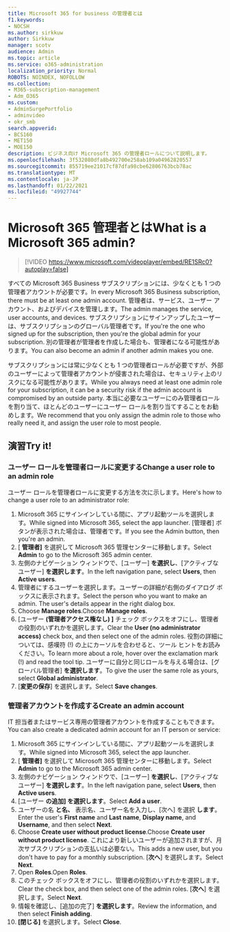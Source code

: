 ```yaml
---
title: Microsoft 365 for business の管理者とは
f1.keywords:
- NOCSH
ms.author: sirkkuw
author: Sirkkuw
manager: scotv
audience: Admin
ms.topic: article
ms.service: o365-administration
localization_priority: Normal
ROBOTS: NOINDEX, NOFOLLOW
ms.collection:
- M365-subscription-management
- Adm_O365
ms.custom:
- AdminSurgePortfolio
- adminvideo
- okr_smb
search.appverid:
- BCS160
- MET150
- MOE150
description: ビジネス向け Microsoft 365 の管理者ロールについて説明します。
ms.openlocfilehash: 3f532080dfa8b492700e258ab109a04962820557
ms.sourcegitcommit: 855719ee21017cf87dfa98cbe62806763bcb78ac
ms.translationtype: MT
ms.contentlocale: ja-JP
ms.lasthandoff: 01/22/2021
ms.locfileid: "49927744"
---
```

# <a name="what-is-a-microsoft-365-admin"></a><span data-ttu-id="59d7b-103">Microsoft 365 管理者とは</span><span class="sxs-lookup"><span data-stu-id="59d7b-103">What is a Microsoft 365 admin?</span></span>

> [!VIDEO https://www.microsoft.com/videoplayer/embed/RE1SRc0?autoplay=false]

<span data-ttu-id="59d7b-104">すべての Microsoft 365 Business サブスクリプションには、少なくとも 1 つの管理者アカウントが必要です。</span><span class="sxs-lookup"><span data-stu-id="59d7b-104">In every Microsoft 365 Business subscription, there must be at least one admin account.</span></span> <span data-ttu-id="59d7b-105">管理者は、サービス、ユーザー アカウント、およびデバイスを管理します。</span><span class="sxs-lookup"><span data-stu-id="59d7b-105">The admin manages the service, user accounts, and devices.</span></span> <span data-ttu-id="59d7b-106">サブスクリプションにサインアップしたユーザーは、サブスクリプションのグローバル管理者です。</span><span class="sxs-lookup"><span data-stu-id="59d7b-106">If you're the one who signed up for the subscription, then you're the global admin for your subscription.</span></span> <span data-ttu-id="59d7b-107">別の管理者が管理者を作成した場合も、管理者になる可能性があります。</span><span class="sxs-lookup"><span data-stu-id="59d7b-107">You can also become an admin if another admin makes you one.</span></span>

<span data-ttu-id="59d7b-108">サブスクリプションには常に少なくとも 1 つの管理者ロールが必要ですが、外部のユーザーによって管理者アカウントが侵害された場合は、セキュリティ上のリスクになる可能性があります。</span><span class="sxs-lookup"><span data-stu-id="59d7b-108">While you always need at least one admin role for your subscription, it can be a security risk if the admin account is compromised by an outside party.</span></span> <span data-ttu-id="59d7b-109">本当に必要なユーザーにのみ管理者ロールを割り当て、ほとんどのユーザーにユーザー ロールを割り当てすることをお勧めします。</span><span class="sxs-lookup"><span data-stu-id="59d7b-109">We recommend that you only assign the admin role to those who really need it, and assign the user role to most people.</span></span>

## <a name="try-it"></a><span data-ttu-id="59d7b-110">演習</span><span class="sxs-lookup"><span data-stu-id="59d7b-110">Try it!</span></span>

### <a name="change-a-user-role-to-an-admin-role"></a><span data-ttu-id="59d7b-111">ユーザー ロールを管理者ロールに変更する</span><span class="sxs-lookup"><span data-stu-id="59d7b-111">Change a user role to an admin role</span></span>

<span data-ttu-id="59d7b-112">ユーザー ロールを管理者ロールに変更する方法を次に示します。</span><span class="sxs-lookup"><span data-stu-id="59d7b-112">Here's how to change a user role to an administrator role:</span></span>

1. <span data-ttu-id="59d7b-113">Microsoft 365 にサインインしている間に、アプリ起動ツールを選択します。</span><span class="sxs-lookup"><span data-stu-id="59d7b-113">While signed into Microsoft 365, select the app launcher.</span></span> <span data-ttu-id="59d7b-114">[管理者] ボタンが表示された場合は、管理者です。</span><span class="sxs-lookup"><span data-stu-id="59d7b-114">If you see the Admin button, then you're an admin.</span></span>
1. <span data-ttu-id="59d7b-115">[ **管理者]** を選択して Microsoft 365 管理センターに移動します。</span><span class="sxs-lookup"><span data-stu-id="59d7b-115">Select **Admin** to go to the Microsoft 365 admin center.</span></span>
1. <span data-ttu-id="59d7b-116">左側のナビゲーション ウィンドウで、[ユーザー] **を選択し**、[アクティブなユーザー] **を選択します**。</span><span class="sxs-lookup"><span data-stu-id="59d7b-116">In the left navigation pane, select **Users**, then **Active users**.</span></span>
1. <span data-ttu-id="59d7b-117">管理者にするユーザーを選択します。ユーザーの詳細が右側のダイアログ ボックスに表示されます。</span><span class="sxs-lookup"><span data-stu-id="59d7b-117">Select the person who you want to make an admin. The user's details appear in the right dialog box.</span></span>
1. <span data-ttu-id="59d7b-118">Choose **Manage roles**.</span><span class="sxs-lookup"><span data-stu-id="59d7b-118">Choose **Manage roles**.</span></span>
1. <span data-ttu-id="59d7b-119">[ユーザー **(管理者アクセス権なし) ]** チェック ボックスをオフにし、管理者の役割のいずれかを選択します。</span><span class="sxs-lookup"><span data-stu-id="59d7b-119">Clear the **User (no administrator access)** check box, and then select one of the admin roles.</span></span> <span data-ttu-id="59d7b-120">役割の詳細については、感嘆符 (!) の上にカーソルを合わせると、ツール ヒントをお読みください。</span><span class="sxs-lookup"><span data-stu-id="59d7b-120">To learn more about a role, hover over the exclamation mark (!) and read the tool tip.</span></span> <span data-ttu-id="59d7b-121">ユーザーに自分と同じロールを与える場合は、[グローバル管理者] **を選択します**。</span><span class="sxs-lookup"><span data-stu-id="59d7b-121">To give the user the same role as  yours, select **Global administrator**.</span></span>
1. <span data-ttu-id="59d7b-122">[**変更の保存**] を選択します。</span><span class="sxs-lookup"><span data-stu-id="59d7b-122">Select **Save changes**.</span></span>

### <a name="create-an-admin-account"></a><span data-ttu-id="59d7b-123">管理者アカウントを作成する</span><span class="sxs-lookup"><span data-stu-id="59d7b-123">Create an admin account</span></span> 

<span data-ttu-id="59d7b-124">IT 担当者またはサービス専用の管理者アカウントを作成することもできます。</span><span class="sxs-lookup"><span data-stu-id="59d7b-124">You can also create a dedicated admin account for an IT person or service:</span></span>

1. <span data-ttu-id="59d7b-125">Microsoft 365 にサインインしている間に、アプリ起動ツールを選択します。</span><span class="sxs-lookup"><span data-stu-id="59d7b-125">While signed into Microsoft 365, select the app launcher.</span></span>
1. <span data-ttu-id="59d7b-126">[ **管理者]** を選択して Microsoft 365 管理センターに移動します。</span><span class="sxs-lookup"><span data-stu-id="59d7b-126">Select **Admin** to go to the Microsoft 365 admin center.</span></span>
1. <span data-ttu-id="59d7b-127">左側のナビゲーション ウィンドウで、[ユーザー] **を選択し**、[アクティブなユーザー] **を選択します**。</span><span class="sxs-lookup"><span data-stu-id="59d7b-127">In the left navigation pane, select **Users**, then **Active users**.</span></span>
1. <span data-ttu-id="59d7b-128">[ユーザー **の追加] を選択します**。</span><span class="sxs-lookup"><span data-stu-id="59d7b-128">Select **Add a user**.</span></span>
1. <span data-ttu-id="59d7b-129">ユーザーの名 **と名、** 表示名、ユーザー名を入力し、[次へ] を選択 **します**。</span><span class="sxs-lookup"><span data-stu-id="59d7b-129">Enter the user's **First name** and **Last name**, **Display name**, and **Username**, and then select **Next**.</span></span>
1. <span data-ttu-id="59d7b-130">Choose **Create user without product license**.</span><span class="sxs-lookup"><span data-stu-id="59d7b-130">Choose **Create user without product license**.</span></span> <span data-ttu-id="59d7b-131">これにより新しいユーザーが追加されますが、月次サブスクリプションの支払いは必要ない。</span><span class="sxs-lookup"><span data-stu-id="59d7b-131">This adds a new user, but you don't have to pay for a monthly subscription.</span></span> <span data-ttu-id="59d7b-132">[**次へ**] を選択します。</span><span class="sxs-lookup"><span data-stu-id="59d7b-132">Select **Next**.</span></span>
1. <span data-ttu-id="59d7b-133">Open **Roles**.</span><span class="sxs-lookup"><span data-stu-id="59d7b-133">Open **Roles**.</span></span>
1. <span data-ttu-id="59d7b-134">このチェック ボックスをオフにし、管理者の役割のいずれかを選択します。</span><span class="sxs-lookup"><span data-stu-id="59d7b-134">Clear the  check box, and then select one of the admin roles.</span></span> <span data-ttu-id="59d7b-135">[**次へ**] を選択します。</span><span class="sxs-lookup"><span data-stu-id="59d7b-135">Select **Next**.</span></span>
1. <span data-ttu-id="59d7b-136">情報を確認し、[追加の完了] **を選択します**。</span><span class="sxs-lookup"><span data-stu-id="59d7b-136">Review the information, and then select **Finish adding**.</span></span>
1. <span data-ttu-id="59d7b-137">**[閉じる]** を選択します。</span><span class="sxs-lookup"><span data-stu-id="59d7b-137">Select **Close**.</span></span>
